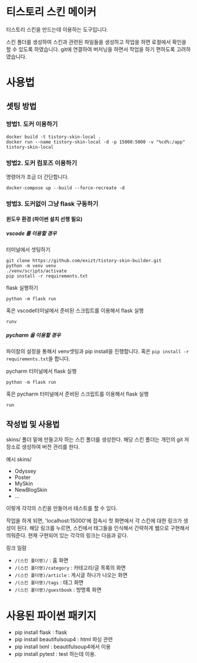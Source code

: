 # 티스토리 스킨 메이커
티스토리 스킨을 만드는데 이용하는 도구입니다. 

스킨 폴더를 생성하여 스킨과 관련된 파일들을 생성하고 작업을 하면 로컬에서 확인을 할 수 있도록 하였습니다.
git에 연결하여 버저닝을 하면서 작업을 하기 편하도록 고려하였습니다.



# 사용법
## 셋팅 방법
### 방법1. 도커 이용하기 
```console
docker build -t tistory-skin-local .
docker run --name tistory-skin-local -d -p 15000:5000 -v "%cd%:/app" tistory-skin-local
```

### 방법2. 도커 컴포즈 이용하기
명령어가 조금 더 간단합니다.

```console
docker-compose up --build --force-recreate -d
```

### 방법3. 도커없이 그냥 flask 구동하기
#### 윈도우 환경 (파이썬 설치 선행 필요)
##### vscode 를 이용할 경우
터미널에서 셋팅하기
```console
git clone https://github.com/exizt/tistory-skin-builder.git
python -m venv venv
./venv/scripts/activate
pip install -r requirements.txt
```

flask 실행하기
```console
python -m flask run
```
혹은 vscode터미널에서 준비된 스크립트를 이용해서 flask 실행
```console
runv
```

##### pycharm 을 이용할 경우
파이참의 설정을 통해서 venv셋팅과 pip install을 진행합니다. 혹은 `pip install -r requirements.txt`을 합니다.

pycharm 터미널에서 flask 실행
```console
python -m flask run
```
혹은 pycharm 터미널에서 준비된 스크립트를 이용해서 flask 실행
```console
run
```


## 작성법 및 사용법
skins/ 폴더 밑에 만들고자 하는 스킨 폴더를 생성한다. 해당 스킨 폴더는 개인의 git 저장소로 생성하여 버전 관리를 한다. 

예시
skins/
  - Odyssey 
  - Poster
  - MySkin
  - NewBlogSkin
  - ...

이렇게 각각의 스킨을 만들어서 테스트를 할 수 있다. 

작업을 하게 되면, 'localhost:15000'에 접속시 첫 화면에서 각 스킨에 대한 링크가 생성이 된다. 해당 링크를 누르면, 
스킨에서 태그들을 인식해서 간략하게 웹으로 구현해서 띄워준다. 현재 구현되어 있는 각각의 링크는 다음과 같다.

링크 일람
- `/(스킨 폴더명)/` : 홈 화면
- `/(스킨 폴더명)/category` : 카테고리/글 목록의 화면
- `/(스킨 폴더명)/article` : 게시글 하나가 나오는 화면
- `/(스킨 폴더명)/tags` : 태그 화면 
- `/(스킨 폴더명)/guestbook` : 방명록 화면


# 사용된 파이썬 패키지
* pip install flask : flask
* pip install beautifulsoup4 : html 파싱 관련
* pip install lxml : beautifulsoup4에서 이용
* pip install pytest : test 하는데 이용.

